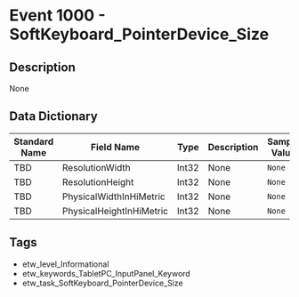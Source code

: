 # Event 1000 - SoftKeyboard_PointerDevice_Size

## Description
None

## Data Dictionary
|Standard Name|Field Name|Type|Description|Sample Value|
|---|---|---|---|---|
|TBD|ResolutionWidth|Int32|None|`None`|
|TBD|ResolutionHeight|Int32|None|`None`|
|TBD|PhysicalWidthInHiMetric|Int32|None|`None`|
|TBD|PhysicalHeightInHiMetric|Int32|None|`None`|

## Tags
* etw_level_Informational
* etw_keywords_TabletPC_InputPanel_Keyword
* etw_task_SoftKeyboard_PointerDevice_Size